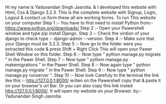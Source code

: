 Hi my name is Yadunandan Singh Jasrotia. & I developed this website with Html, Css & Django 3.2.3. This is the complete website with Signup, Login, Logout & contact us form these all are working forms. To run This website on your computer Step 1 :- You have to first need to install Python from:- https://www.python.org/downloads/ Step 2 :- Open your Pawershell window and type pip install Django. Step 3 :- Check the virdion of your django to check type :- django-admin --version. Step 4 :- Make sure that your Django must be 3.2.3. Step 5 :- Now go to the folder were you extracted this code & press Shift + Right Click This will open your Pawer Shell Window on this folder. Step 6 :- Now type " python manage.py migrate " in the Pawer Shell. Step 7 :- Now type " python manage.py makemigrations " in the Pawer Shell. Step 8 :- Now again type " python manage.py migrate " in the Pawer Shell. Step 9 :- Now type " python manage.py runserver ". Step 10 :- Now look Carefuly to the terminal the link like this :- http://127.0.0.1:8000/ writen on the Pawershell copy that & paste it on your browser's url Bar. Or you can also copy this link insted http://127.0.0.1:8000/. It will open my website on your Browser. by:-Yadunandan Singh Jasrotia
